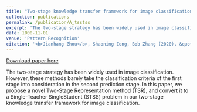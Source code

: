 ```yaml
---
title: "Two-stage knowledge transfer framework for image classification"
collection: publications
permalink: /publication/A_tsstss
excerpt: 'The two-stage strategy has been widely used in image classification. However, these methods barely take the classification criteria of the first stage into consideration in the second prediction stage. In this paper, we propose a novel Two-Stage Representation method (TSR), and convert it to a Single-Teacher SingleStudent (STSS) problem in our two-stage knowledge transfer framework for image classification.'
date: 1000-11-01
venue: 'Pattern Recognition'
citation: '<b>Jianhang Zhou</b>, Shaoning Zeng, Bob Zhang (2020). &quot;Two-stage knowledge transfer framework for image classification.&quot; <i>Pattern Recognition</i>. 107(107529).'
---
```


[Download paper here](http://combatzhou.github.io/files/1-s2.0-S0031320320303320-main.pdf)

The two-stage strategy has been widely used in image classification. However, these methods barely take the classification criteria of the first stage into consideration in the second prediction stage. In this paper, we propose a novel Two-Stage Representation method (TSR), and convert it to a Single-Teacher SingleStudent (STSS) problem in our two-stage knowledge transfer framework for image classification.
